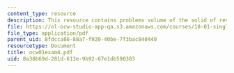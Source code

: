 ```yaml
---
content_type: resource
description: This resource contains problems volume of the solid of revolution
file: https://ol-ocw-studio-app-qa.s3.amazonaws.com/courses/18-01-single-variable-calculus-fall-2005/8a38b69d281d613e9b9267e1db590383_ocw01exam4.pdf
file_type: application/pdf
parent_uid: 8fdcca86-88a7-f920-40be-7f3bac840440
resourcetype: Document
title: ocw01exam4.pdf
uid: 8a38b69d-281d-613e-9b92-67e1db590383
---
```

